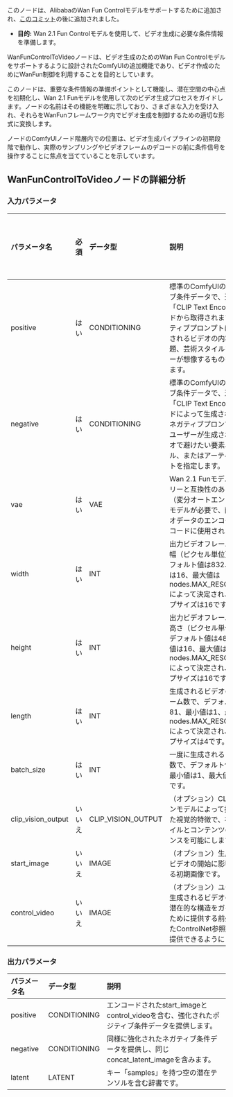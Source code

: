 このノードは、AlibabaのWan Fun Controlモデルをサポートするために追加され、[このコミット](https://github.com/comfyanonymous/ComfyUI/commit/3661c833bcc41b788a7c9f0e7bc48524f8ee5f82)の後に追加されました。

- **目的:** Wan 2.1 Fun Controlモデルを使用して、ビデオ生成に必要な条件情報を準備します。

WanFunControlToVideoノードは、ビデオ生成のためのWan Fun Controlモデルをサポートするように設計されたComfyUIの追加機能であり、ビデオ作成のためにWanFun制御を利用することを目的としています。

このノードは、重要な条件情報の準備ポイントとして機能し、潜在空間の中心点を初期化し、Wan 2.1 Funモデルを使用して次のビデオ生成プロセスをガイドします。ノードの名前はその機能を明確に示しており、さまざまな入力を受け入れ、それらをWanFunフレームワーク内でビデオ生成を制御するための適切な形式に変換します。

ノードのComfyUIノード階層内での位置は、ビデオ生成パイプラインの初期段階で動作し、実際のサンプリングやビデオフレームのデコードの前に条件信号を操作することに焦点を当てていることを示しています。

## WanFunControlToVideoノードの詳細分析

### 入力パラメータ

| パラメータ名      | 必須 | データ型           | 説明                                                  | デフォルト値 |
|:-------------------|:---------|:-------------------|:-------------------------------------------------------------|:-------------|
| positive           | はい      | CONDITIONING       | 標準のComfyUIのポジティブ条件データで、通常は「CLIP Text Encode」ノードから取得されます。ポジティブプロンプトは、生成されるビデオの内容、主題、芸術スタイルをユーザーが想像するものを説明します。 | N/A  |
| negative           | はい      | CONDITIONING       | 標準のComfyUIのネガティブ条件データで、通常は「CLIP Text Encode」ノードによって生成されます。ネガティブプロンプトは、ユーザーが生成されるビデオで避けたい要素、スタイル、またはアーティファクトを指定します。 | N/A  |
| vae                | はい      | VAE                | Wan 2.1 Funモデルファミリーと互換性のあるVAE（変分オートエンコーダ）モデルが必要で、画像/ビデオデータのエンコードとデコードに使用されます。 | N/A  |
| width              | はい      | INT                | 出力ビデオフレームの希望幅（ピクセル単位）で、デフォルト値は832、最小値は16、最大値はnodes.MAX_RESOLUTIONによって決定され、ステップサイズは16です。 | 832  |
| height             | はい      | INT                | 出力ビデオフレームの希望高さ（ピクセル単位）で、デフォルト値は480、最小値は16、最大値はnodes.MAX_RESOLUTIONによって決定され、ステップサイズは16です。 | 480  |
| length             | はい      | INT                | 生成されるビデオの総フレーム数で、デフォルト値は81、最小値は1、最大値はnodes.MAX_RESOLUTIONによって決定され、ステップサイズは4です。 | 81   |
| batch_size         | はい      | INT                | 一度に生成されるビデオの数で、デフォルト値は1、最小値は1、最大値は4096です。 | 1    |
| clip_vision_output | いいえ       | CLIP_VISION_OUTPUT | （オプション）CLIPビジョンモデルによって抽出された視覚的特徴で、視覚スタイルとコンテンツのガイダンスを可能にします。 | なし |
| start_image        | いいえ       | IMAGE              | （オプション）生成されるビデオの開始に影響を与える初期画像です。 | なし |
| control_video      | いいえ       | IMAGE              | （オプション）ユーザーが生成されるビデオの動きと潜在的な構造をガイドするために提供する前処理されたControlNet参照ビデオを提供できるようにします。 | なし |

### 出力パラメータ

| パラメータ名      | データ型           | 説明                                                  |
|:-------------------|:-------------------|:-------------------------------------------------------------|
| positive           | CONDITIONING       | エンコードされたstart_imageとcontrol_videoを含む、強化されたポジティブ条件データを提供します。 |
| negative           | CONDITIONING       | 同様に強化されたネガティブ条件データを提供し、同じconcat_latent_imageを含みます。 |
| latent             | LATENT             | キー「samples」を持つ空の潜在テンソルを含む辞書です。 |
